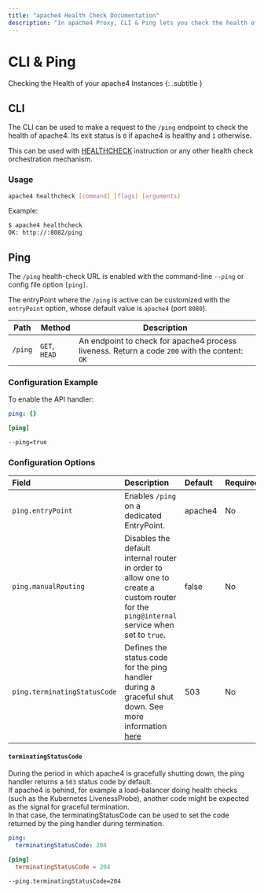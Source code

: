 ```yaml
---
title: "apache4 Health Check Documentation"
description: "In apache4 Proxy, CLI & Ping lets you check the health of your apache4 instances. Read the technical documentation for configuration examples and options."
---
```


# CLI & Ping

Checking the Health of your apache4 Instances
{: .subtitle }

## CLI

The CLI can be used to make a request to the `/ping` endpoint to check the health of apache4. Its exit status is `0` if apache4 is healthy and `1` otherwise.

This can be used with [HEALTHCHECK](https://docs.docker.com/engine/reference/builder/#healthcheck) instruction or any other health check orchestration mechanism.

### Usage 

```sh
apache4 healthcheck [command] [flags] [arguments]
```

Example:

```sh
$ apache4 healthcheck
OK: http://:8082/ping
```

## Ping

The `/ping` health-check URL is enabled with the command-line `--ping` or config file option `[ping]`.

The entryPoint where the `/ping` is active can be customized with the `entryPoint` option,
whose default value is `apache4` (port `8080`).

| Path    | Method        | Description                                                                                         |
|---------|---------------|-----------------------------------------------------------------------------------------------------|
| `/ping` | `GET`, `HEAD` | An endpoint to check for apache4 process liveness. Return a code `200` with the content: `OK` |

### Configuration Example

To enable the API handler:

```yaml tab="File (YAML)"
ping: {}
```

```toml tab="File (TOML)"
[ping]
```

```bash tab="CLI"
--ping=true
```

### Configuration Options

| Field | Description                                               | Default              | Required |
|:------|:----------------------------------------------------------|:---------------------|:---------|
| `ping.entryPoint` | Enables `/ping` on a dedicated EntryPoint. | apache4  | No   |
| `ping.manualRouting` | Disables the default internal router in order to allow one to create a custom router for the `ping@internal` service when set to `true`. | false | No   |
| `ping.terminatingStatusCode` | Defines the status code for the ping handler during a graceful shut down. See more information [here](#terminatingstatuscode) | 503 | No   |

#### `terminatingStatusCode`

During the period in which apache4 is gracefully shutting down, the ping handler
returns a `503` status code by default.  
If apache4 is behind, for example a load-balancer
doing health checks (such as the Kubernetes LivenessProbe), another code might
be expected as the signal for graceful termination.  
In that case, the terminatingStatusCode can be used to set the code returned by the ping
handler during termination.

```yaml tab="File (YAML)"
ping:
  terminatingStatusCode: 204
```

```toml tab="File (TOML)"
[ping]
  terminatingStatusCode = 204
```

```bash tab="CLI"
--ping.terminatingStatusCode=204
```
